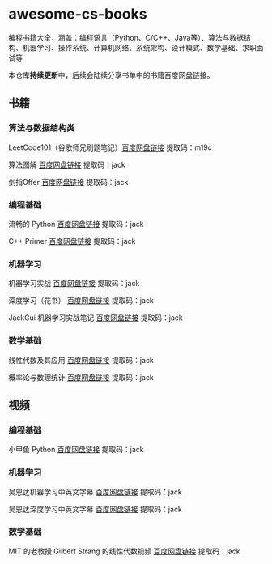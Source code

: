 # awesome-cs-books
编程书籍大全，涵盖：编程语言（Python、C/C++、Java等）、算法与数据结构、机器学习、操作系统、计算机网络、系统架构、设计模式、数学基础、求职面试等

本仓库**持续更新**中，后续会陆续分享书单中的书籍百度网盘链接。

## 书籍

### 算法与数据结构类

LeetCode101（谷歌师兄刷题笔记）[百度网盘链接](https://pan.baidu.com/share/init?surl=txDItPwDrnG8mOloOFbGaQ) 提取码：m19c

算法图解 [百度网盘链接](https://pan.baidu.com/share/init?surl=jQYbWiHM6Z8VaP62alkBoA) 提取码：jack

剑指Offer [百度网盘链接](https://pan.baidu.com/share/init?surl=rNBSsx_-NL2xHH-acWePGA) 提取码：jack

### 编程基础

流畅的 Python [百度网盘链接](https://pan.baidu.com/share/init?surl=-YBEOYY45CYrbM4Zxb21Yw) 提取码：jack

C++ Primer [百度网盘链接](https://pan.baidu.com/share/init?surl=uyW6kg6J0KwA8JYUj7AFFA) 提取码：jack

### 机器学习

机器学习实战 [百度网盘链接](https://pan.baidu.com/share/init?surl=lEz8POdx9V5Xu-RVMlBttA) 提取码：jack

深度学习（花书） [百度网盘链接](https://pan.baidu.com/s/1drDJUf9OqSfxoicsk8J2gg) 提取码：jack

JackCui 机器学习实战笔记 [百度网盘链接](https://pan.baidu.com/share/init?surl=1OI0NZ_Fv-ZJBpT8pmjlRw) 提取码：jack

### 数学基础

线性代数及其应用 [百度网盘链接](https://pan.baidu.com/share/init?surl=0FtcG4mweUWy810cirGGzg) 提取码：jack

概率论与数理统计 [百度网盘链接](https://pan.baidu.com/share/init?surl=P_jIbbW6JUNSlCaCX7CXKA) 提取码：jack


## 视频

### 编程基础

小甲鱼 Python [百度网盘链接](https://pan.baidu.com/share/init?surl=-WasSZey8bZuEfp48bTOuw) 提取码：jack

### 机器学习

吴恩达机器学习中英文字幕 [百度网盘链接](https://pan.baidu.com/s/1OglLhzB5gWHrK_pkAWF2Sg) 提取码：jack

吴恩达深度学习中英文字幕 [百度网盘链接](https://pan.baidu.com/s/1TShDS2_jioxMRhFv2253aQ) 提取码：jack

### 数学基础

MIT 的老教授 Gilbert Strang 的线性代数视频 [百度网盘链接](https://pan.baidu.com/share/init?surl=WktC95HL2GF0PKa311L5SQ) 提取码：jack

